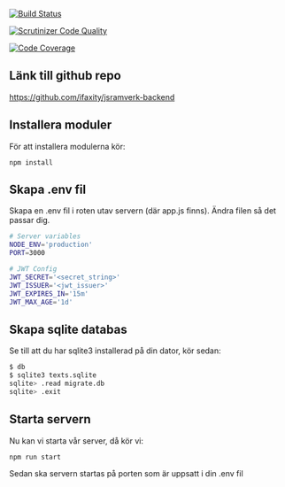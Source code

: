 [![Build Status](https://travis-ci.org/iFaxity/jsramverk-backend.svg?branch=master)](https://travis-ci.org/iFaxity/jsramverk-backend)

[![Scrutinizer Code Quality](https://scrutinizer-ci.com/g/iFaxity/jsramverk-backend/badges/quality-score.png?b=master)](https://scrutinizer-ci.com/g/iFaxity/jsramverk-backend/?branch=master)

[![Code Coverage](https://scrutinizer-ci.com/g/iFaxity/jsramverk-backend/badges/coverage.png?b=master)](https://scrutinizer-ci.com/g/iFaxity/jsramverk-backend/?branch=master)

## Länk till github repo

https://github.com/ifaxity/jsramverk-backend

## Installera moduler

För att installera modulerna kör:

`npm install`


## Skapa .env fil

Skapa en .env fil i roten utav servern (där app.js finns).
Ändra filen så det passar dig.

```bash
# Server variables
NODE_ENV='production'
PORT=3000

# JWT Config
JWT_SECRET='<secret_string>'
JWT_ISSUER='<jwt_issuer>'
JWT_EXPIRES_IN='15m'
JWT_MAX_AGE='1d'
```

## Skapa sqlite databas

Se till att du har sqlite3 installerad på din dator, kör sedan:

```bash
$ db
$ sqlite3 texts.sqlite
sqlite> .read migrate.db
sqlite> .exit
```

## Starta servern

Nu kan vi starta vår server, då kör vi:

`npm run start`

Sedan ska servern startas på porten som är uppsatt i din .env fil
